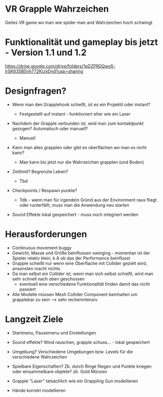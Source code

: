# VR Grapple Wahrzeichen

Geiles VR game wo man wie spider man and Wahrzeichen hoch schwingt

# Funktionalität und gameplay bis jetzt - Version 1.1 und 1.2
https://drive.google.com/drive/folders/1pDZPR0Qwg5-lrSK635B5nh772KlJxDnd?usp=sharing

# Designfragen?

* Wenn man den Grapplehook schießt, ist es ein Projektil oder instant?
	* Festgestellt auf instant - funktioniert eher wie ein Laser

* Nachdem der Grapple verbunden ist, wird man zum kontaktpunkt gezogen? Automatisch oder manuell?
	* Manuell

* Kann man alles grapplen oder gibt es oberflächen wo man es nicht kann?
	* Man kann bis jetzt nur die Wahrzeichen grapplen (und Boden)

* Zeitlimit? Begrenzte Leben?
	* Tbd

* Checkpoints / Respawn punkte?
	* Tdb - wenn man für irgendein Gründ aus der Environment raus fliegt oder runterfällt, muss man die Anwendung neu starten

* Sound Effekte lokal gespeichert - muss noch integriert werden

# Herausforderungen
* Continuous movement buggy 
* Gewicht, Masse und Größe beinflussen swinging - momentan ist der Spieler relativ klein, k.A ob das der Performance beinflusst
* Grapple schießt nur wenn eine Öberflache mit Collider gezielt wird, ansonsten macht nichts
* Da man selbst ein Collider ist, wenn man sich selbst schießt, wird man sehr schnell nach oben geschossen
	* eventuell eine verschiedene Funktionalität finden damit das nicht passiert
* Alle Modelle müssen Mesh Collider Component beinhalten um grapplebar zu sein  --> sehr rechenintensiv

# Langzeit Ziele

* Startmenu, Pausemenu und Einstellungen 

* Sound effekte? Wind rauschen, grapple schuss...   - lokal gespeichert

* Umgebung? Verschiedene Umgebungen bzw. Levels für die verschiedene Wahrzeichen

* Spielbare Eigenschaften? Zb. durch Ringe fliegen und Punkte kriegen oder einsammelbare objekte? zb. Gold Münzen

* Grapple "Laser" tatsächlich wie ein Grappling Gun modellieren

* Hände korrekt modellieren

